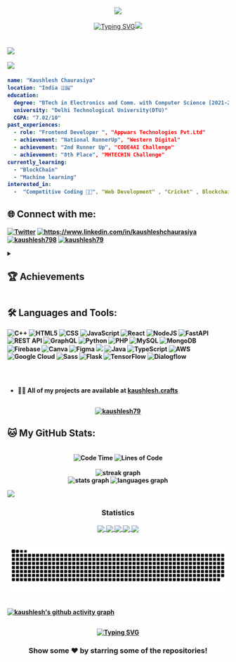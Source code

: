  <div align="center"; margin-bottom="60";>
  <img style="max-width:60/%;height:auto;" src="https://i.giphy.com/media/v1.Y2lkPTc5MGI3NjExajhldDY5Y201a2h2YzRiNGFyeTRhNmFxcHlmdnJ6eml5c3l4cDQ2NCZlcD12MV9pbnRlcm5hbF9naWZfYnlfaWQmY3Q9Zw/f3iwJFOVOwuy7K6FFw/giphy.gif"  />
</div>

<p align="center">
<!-- <a href="https://git.io/typing-svg"><img src="https://readme-typing-svg.herokuapp.com?font=Fira+Code&size=40&pause=1000&color=F749DC&random=false&width=535&height=73&lines=Hi!!+I'm+Kaushlesh+Chaurasiya" alt="Typing SVG" /></a> -->
<a href="https://git.io/typing-svg"><img src="https://readme-typing-svg.demolab.com?font=Sedan+SC&weight=500&size=30&pause=1000&color=F63024&background=6883FF00&center=true&vCenter=true&random=false&width=435&lines=Hello There !! ;I'm+Kaushlesh+Chaurasiya;Aspiring+Software+Engineer;%26+a+FullStack+developer+" alt="Typing SVG" /></a><img src="https://media.giphy.com/media/mGcNjsfWAjY5AEZNw6/giphy.gif" width="70"> 

#

</em></p>
###
<b>
<img src="https://media.giphy.com/media/WUlplcMpOCEmTGBtBW/giphy.gif" width="30" />



<!---```
{
  "firstName": "Kaushlesh",
  "lastName": "Chaurasiya",
  "age": 21,
  "profession" : "Ungraduate Student",
  "interned at" : "Appwars Technologies Pvt.Ltd"
}
```-->

![](https://komarev.com/ghpvc/?username=kaushlesh79&label=PROFILE+VIEWS&color=ff69b4&style=flat-square)

``` yaml
name: "Kaushlesh Chaurasiya"
location: "India 🇮🇳"
education:
  degree: "BTech in Electronics and Comm. with Computer Science [2021-2025]"
  university: "Delhi Technological University(DTU)"
  CGPA: "7.02/10"
past_experiences:
  - role: "Frontend Developer ", "Appwars Technologies Pvt.Ltd"
  - achievement: "National RunnerUp", "Western Digital"
  - achievement: "2nd Runner Up", "CODE4AI Challenge"
  - achievement: "8th Place", "MHTECHIN Challenge"
currently_learning:
  - "BlockChain"
  - "Machine learning"
interested_in:
  -  "Competitive Coding 👩‍💻", "Web Development" , "Cricket" , Blockchain

```

<!-- - 🌱 I’m currently learning **ML, BlockChain** <img src="https://media.giphy.com/media/fYSnHlufseco8Fh93Z/giphy.gif" width="30">

-  How to reach me **kaushleshchaurasiya196@gmail.com**-->


## 🌐 Connect with me:
<p align="left">
<a href="https://x.com/kaushlesh" target="blank"><img align="center" src="https://img.shields.io/badge/Twitter-1DA1F2?style=for-the-badge&logo=Twitter&logoColor=white" alt="Twitter" /></a>
<a href="https://www.linkedin.com/in/kaushleshchaurasiya" target="blank"><img align="center" src="https://img.shields.io/badge/LinkedIn-0077B5?style=for-the-badge&logo=linkedin&logoColor=white" alt="https://www.linkedin.com/in/kaushleshchaurasiya" /></a>
<a href="https://kaggle.com/kaushlesh798" target="blank"><img align="center" src="https://img.shields.io/badge/Kaggle-20BEFF?style=for-the-badge&logo=Kaggle&logoColor=white" alt="kaushlesh798"  /></a>
<a href="https://www.leetcode.com/KaushleshChaurasiya" target="blank"><img align="center" src="https://img.shields.io/badge/-LeetCode-FFA116?style=for-the-badge&logo=LeetCode&logoColor=black" alt="kaushlesh79" /></a>

</p>
<details close> 
<summary><h2 align="left"> 🏆 Achievements</h2></summary>

<p>

- 🏆 Ongoing research project "Epidemic Predictor" shortelisted as one of two 3 project in CODE4AI Challenge’.

- 🥈 National Runners up at Western Digital Ideathon [WD Innovation Bazaar 2024] [Invited at thier Banglore Office Recieved Certificate and Incentives. .

- 🥈 2nd Runner Up in CODE4AI Challenge Organised By RGSIT Recieve Certificate and Incentive.

- 🌍 650+ Questions at Leetcode Platform PArticipated in 30+ contest with max rating of 1572+ (3 star ).

- 🌍 2 star at Competetive Coding Platform CodeChef with Max Rating of 1530 and Participated in 13+ contest.

- 💡 1000+ Programming Questions Solved using Data Structures and Various Algorithm on Platforms like Leetcode , Codechef , GFG , Codeforces .
</p>
<br>
</details>

## 🛠️ Languages and Tools:

![C++](https://img.shields.io/badge/c++-%2300599C.svg?style=for-the-badge&logo=c%2B%2B&logoColor=white)
![HTML5](https://img.shields.io/badge/html5-%23E34F26.svg?style=for-the-badge&logo=html5&logoColor=white)
![CSS](https://img.shields.io/badge/CSS-563d7c?&style=for-the-badge&logo=css3&logoColor=white)
![JavaScript](https://img.shields.io/badge/javascript-%23323330.svg?style=for-the-badge&logo=javascript&logoColor=%23F7DF1E)
![React](https://img.shields.io/badge/react-%2320232a.svg?style=for-the-badge&logo=react&logoColor=%2361DAFB)
![NodeJS](https://img.shields.io/badge/node.js-6DA55F?style=for-the-badge&logo=node.js&logoColor=white)
![FastAPI](https://img.shields.io/badge/FastAPI-005571?style=for-the-badge&logo=fastapi)
![REST API](https://img.shields.io/badge/REST%20API-005571?style=for-the-badge&logo=fastapi&logoColor=white)
![GraphQL](https://img.shields.io/badge/GraphQL-%E434C1.svg?style=for-the-badge&logo=graphql&logoColor=white)
![Python](https://img.shields.io/badge/Python-14354C?style=for-the-badge&logo=python&logoColor=white)
![PHP](https://img.shields.io/badge/php-%23777BB4.svg?style=for-the-badge&logo=php&logoColor=white)
![MySQL](https://img.shields.io/badge/MySQL-00000F?style=for-the-badge&logo=mysql&logoColor=white)
![MongoDB](https://img.shields.io/badge/MongoDB-%234ea94b.svg?style=for-the-badge&logo=mongodb&logoColor=white)
![Firebase](https://img.shields.io/badge/firebase-a08021?style=for-the-badge&logo=firebase&logoColor=ffcd34)
![Canva](https://img.shields.io/badge/Canva-%2300C4CC.svg?&style=for-the-badge&logo=Canva&logoColor=white)
![Figma](https://img.shields.io/badge/Figma-F24E1E?style=for-the-badge&logo=figma&logoColor=white)
![](https://img.shields.io/badge/GIT-E44C30?style=for-the-badge&logo=git&logoColor=white)
![Java](https://img.shields.io/badge/java-%23ED8B00.svg?style=for-the-badge&logo=openjdk&logoColor=white)
![TypeScript](https://img.shields.io/badge/TypeScript-%2320232a.svg?style=for-the-badge&logo=typescript&logoColor=white)
![AWS](https://img.shields.io/badge/AWS-%23000000.svg?style=for-the-badge&logo=amazon-aws&logoColor=white)
![Google Cloud](https://img.shields.io/badge/Google_Cloud-4285F4?style=for-the-badge&logo=google-cloud&logoColor=white)
![Sass](https://img.shields.io/badge/Sass-cc6699?style=for-the-badge&logo=sass&logoColor=white)
![Flask](https://img.shields.io/badge/Flask-000000?style=for-the-badge&logo=flask&logoColor=white)
![TensorFlow](https://img.shields.io/badge/TensorFlow-FF6F00?style=for-the-badge&logo=tensorflow&logoColor=white)
![Dialogflow](https://img.shields.io/badge/dialogflow-FF9800?style=for-the-badge&logo=dialogflow&logoColor=white)
<!--<h3 align="left"> 🤖 AI & ML Tools:</h3>
<p>
<!-- <a href="https://opencv.org/" target="_blank" rel="noreferrer"> <img src="https://www.vectorlogo.zone/logos/opencv/opencv-icon.svg" alt="opencv" width="40" height="40"/> </a> <a href="https://pandas.pydata.org/" target="_blank" rel="noreferrer"> <img src="https://raw.githubusercontent.com/devicons/devicon/2ae2a900d2f041da66e950e4d48052658d850630/icons/pandas/pandas-original.svg" alt="pandas" width="40" height="40"/> </a> <a href="https://www.python.org" target="_blank" rel="noreferrer"> <img src="https://raw.githubusercontent.com/devicons/devicon/master/icons/python/python-original.svg" alt="python" width="40" height="40"/> </a> <a href="https://pytorch.org/" target="_blank" rel="noreferrer"> <img src="https://www.vectorlogo.zone/logos/pytorch/pytorch-icon.svg" alt="pytorch" width="40" height="40"/> </a> <a href="https://scikit-learn.org/" target="_blank" rel="noreferrer"> <img src="https://upload.wikimedia.org/wikipedia/commons/0/05/Scikit_learn_logo_small.svg" alt="scikit_learn" width="40" height="40"/> </a> <a href="https://seaborn.pydata.org/" target="_blank" rel="noreferrer"> <img src="https://seaborn.pydata.org/_images/logo-mark-lightbg.svg" alt="seaborn" width="40" height="40"/> </a> <a href="https://www.tensorflow.org" target="_blank" rel="noreferrer"> <img src="https://www.vectorlogo.zone/logos/tensorflow/tensorflow-icon.svg" alt="tensorflow" width="40" height="40"/> </a>  -->
<br>


<!-- <p><img align="left" src="https://github-readme-stats.vercel.app/api/top-langs?username=kaushlesh79&show_icons=true&locale=en&layout=compact" alt="kaushlesh79" /></p> -->
<!--
<p>&nbsp;<img align="center" src="https://github-readme-stats.vercel.app/api?username=kaushlesh79&show_icons=true&locale=en" alt="kaushlesh79" /></p>
-->
<!--
<div style="display: flex; align-items: center;">
  <img src="https://github-readme-streak-stats.herokuapp.com/?user=kaushlesh79&layout=compact&theme=tokyonight" alt="mystreak" />
  <img src="https://github-readme-stats.vercel.app/api/top-langs?username=madushadhanushka&layout=compact&show_icons=true&locale=en&theme=tokyonight" alt="ovi" />
  <!-- <img src="https://github-readme-stats.vercel.app/api?username=kaushlesh79&show_icons=true&theme=tokyonight" alt="ob" /> 
</div>
-->

##
- 👨‍💻 All of my projects are available at [kaushlesh.crafts](https://kaushleshchaurasiyaportfolio.netlify.app/)
##

<p align="center"> <a href="https://github.com/ryo-ma/github-profile-trophy"><img src="https://github-profile-trophy.vercel.app/?username=kaushlesh79&title=-Stars,-Followers,-Reviews,-Issues" alt="kaushlesh79" /></a> </p>

## 🐱 My GitHub Stats:
<br>
<div align="center">
  <img src="http://img.shields.io/badge/Code%20Time-100%20hrs%2045%20mins-blue" alt="Code Time" />
  <img src="https://img.shields.io/badge/From%20Hello%20World%20I%27ve%20Written-22%20Thousands%20lines%20of%20code-blue" alt="Lines of Code" />
</div>
<br>
<div align="center">
  <img src="https://streak-stats.demolab.com?user=kaushlesh79&locale=en&mode=daily&theme=tokyonight&hide_border=false&border_radius=5&order=3" height="220" alt="streak graph" />
</div>
<div align="center">
  <img src="https://github-readme-stats.vercel.app/api?username=kaushlesh79&hide_title=false&hide_rank=false&show_icons=true&include_all_commits=true&count_private=true&disable_animations=false&theme=tokyonight&locale=en&hide_border=false" height="150" alt="stats graph"  />
  <img src="https://github-readme-stats.vercel.app/api/top-langs?username=kaushlesh79&locale=en&hide_title=false&layout=compact&card_width=320&langs_count=8&theme=tokyonight&hide_border=false" height="150" alt="languages graph"  />
</div>



<img src="https://user-images.githubusercontent.com/73097560/115834477-dbab4500-a447-11eb-908a-139a6edaec5c.gif"><h3 align="center">Statistics</h3>
<div align="center">
<a href="https://github.com/kaushlesh79">
<img align="center" src="http://github-profile-summary-cards.vercel.app/api/cards/stats?username=kaushlesh79&theme=flag_india" height="180em" />
<img align="center" src="http://github-profile-summary-cards.vercel.app/api/cards/most-commit-language?username=kaushlesh79&theme=flag_india" height="180em" />
<img align="center" src="http://github-profile-summary-cards.vercel.app/api/cards/repos-per-language?username=kaushlesh79&theme=flag_india" height="180em" />
<img align="center" src="http://github-profile-summary-cards.vercel.app/api/cards/productive-time?username=kaushlesh79&theme=github" height="180em" />
<img align="center" src="http://github-profile-summary-cards.vercel.app/api/cards/profile-details?username=kaushlesh79&theme=github" height="180em" />
</div>





##
<picture>
  <source media="(prefers-color-scheme: dark)" srcset="https://raw.githubusercontent.com/kaushlesh79/kaushlesh79/output/github-snake-dark.svg" />
  <source media="(prefers-color-scheme: light)" srcset="https://raw.githubusercontent.com/kaushlesh79/kaushlesh79/output/github-snake.svg" />
  <img alt="github-snake" src="https://raw.githubusercontent.com/kaushlesh79/kaushlesh79/output/github-snake.svg" />
</picture>

##


[![kaushlesh's github activity graph](https://github-readme-activity-graph.vercel.app/graph?username=kaushlesh79&theme=tokyo-night)](https://github.com/ashutosh00710/github-readme-activity-graph)

##

<div align="center">
   <a href="https://git.io/typing-svg">
      <img src="https://readme-typing-svg.demolab.com?font=Sedan+SC&weight=500&size=30&pause=1000&color=F63024&background=6883FF00&center=true&vCenter=true&random=false&width=435&lines=Thanks+For+Visiting+!" alt="Typing SVG" />
   </a>

   
   <h3>Show some ❤️ by starring some of the repositories!</h3>
</div>
